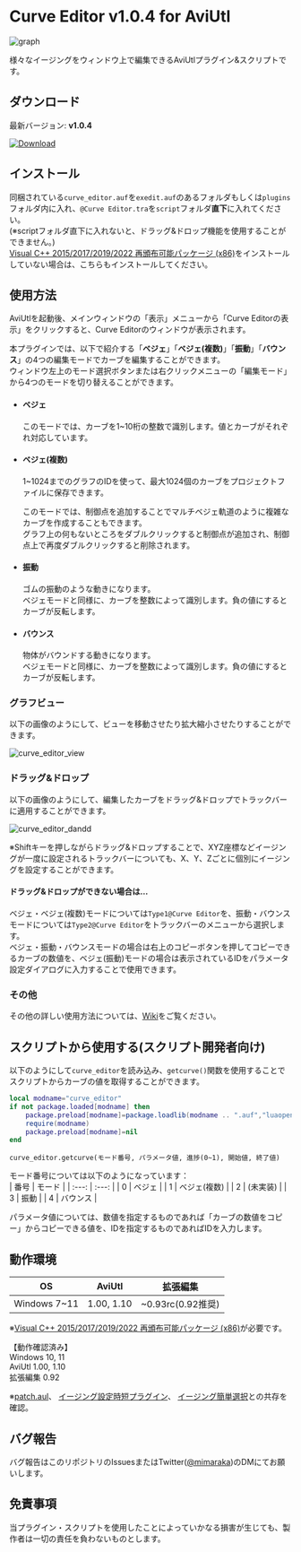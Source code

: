 # Curve Editor v1.0.4 for AviUtl
![graph](https://user-images.githubusercontent.com/106879397/208284126-54f9caf2-8525-4a1b-8c89-6e3726afe3c1.png)  

様々なイージングをウィンドウ上で編集できるAviUtlプラグイン&スクリプトです。  

## ダウンロード
最新バージョン: **v1.0.4**

<a href="https://github.com/mimaraka/aviutl-plugin-curve_editor/releases/download/v1.0.4/curve_editor-v1.0.4.zip">![Download](https://user-images.githubusercontent.com/106879397/198503637-3f0ca637-08cf-47b0-afdc-10f9974c7b37.png)</a>

## インストール
同梱されている`curve_editor.auf`を`exedit.auf`のあるフォルダもしくは`plugins`フォルダ内に入れ、`@Curve Editor.tra`を`script`フォルダ**直下**に入れてください。  
(※scriptフォルダ直下に入れないと、ドラッグ&ドロップ機能を使用することができません。)  
[Visual C++ 2015/2017/2019/2022 再頒布可能パッケージ (x86)](https://aka.ms/vs/17/release/vc_redist.x86.exe)をインストールしていない場合は、こちらもインストールしてください。  

## 使用方法
AviUtlを起動後、メインウィンドウの「表示」メニューから「Curve Editorの表示」をクリックすると、Curve Editorのウィンドウが表示されます。

本プラグインでは、以下で紹介する「**ベジェ**」「**ベジェ(複数)**」「**振動**」「**バウンス**」の4つの編集モードでカーブを編集することができます。  
ウィンドウ左上のモード選択ボタンまたは右クリックメニューの「編集モード」から4つのモードを切り替えることができます。

- #### ベジェ
    このモードでは、カーブを1~10桁の整数で識別します。値とカーブがそれぞれ対応しています。

- #### ベジェ(複数)
    1~1024までのグラフのIDを使って、最大1024個のカーブをプロジェクトファイルに保存できます。  
    
    このモードでは、制御点を追加することでマルチベジェ軌道のように複雑なカーブを作成することもできます。  
    グラフ上の何もないところをダブルクリックすると制御点が追加され、制御点上で再度ダブルクリックすると削除されます。  

- #### 振動
    ゴムの振動のような動きになります。  
    ベジェモードと同様に、カーブを整数によって識別します。負の値にするとカーブが反転します。

- #### バウンス
    物体がバウンドする動きになります。  
    ベジェモードと同様に、カーブを整数によって識別します。負の値にするとカーブが反転します。
    
### グラフビュー
以下の画像のようにして、ビューを移動させたり拡大縮小させたりすることができます。

![curve_editor_view](https://user-images.githubusercontent.com/106879397/208283665-2d22b1f4-3672-4c0c-a8b2-7b1d718b67c6.gif)

### ドラッグ&ドロップ
以下の画像のようにして、編集したカーブをドラッグ&ドロップでトラックバーに適用することができます。

![curve_editor_dandd](https://user-images.githubusercontent.com/106879397/208283022-ed88a2d9-66e0-41bb-8244-92a8adebc1db.gif)

※Shiftキーを押しながらドラッグ&ドロップすることで、XYZ座標などイージングが一度に設定されるトラックバーについても、X、Y、Zごとに個別にイージングを設定することができます。

#### ドラッグ&ドロップができない場合は…  
ベジェ・ベジェ(複数)モードについては`Type1@Curve Editor`を、振動・バウンスモードについては`Type2@Curve Editor`をトラックバーのメニューから選択します。  
ベジェ・振動・バウンスモードの場合は右上のコピーボタンを押してコピーできるカーブの数値を、ベジェ(振動)モードの場合は表示されているIDをパラメータ設定ダイアログに入力することで使用できます。


### その他
その他の詳しい使用方法については、[Wiki](https://github.com/mimaraka/aviutl-plugin-curve_editor/wiki)をご覧ください。  

## スクリプトから使用する(スクリプト開発者向け)
以下のようにして`curve_editor`を読み込み、`getcurve()`関数を使用することでスクリプトからカーブの値を取得することができます。  

```lua
local modname="curve_editor"
if not package.loaded[modname] then
	package.preload[modname]=package.loadlib(modname .. ".auf","luaopen_" .. modname)
	require(modname)
	package.preload[modname]=nil
end
```
```
curve_editor.getcurve(モード番号, パラメータ値, 進捗(0~1), 開始値, 終了値)
```

モード番号については以下のようになっています：  
| 番号 | モード |
| :---: | :---: |
| 0 | ベジェ |
| 1 | ベジェ(複数) |
| 2 | (未実装) |
| 3 | 振動 |
| 4 | バウンス |

パラメータ値については、数値を指定するものであれば「カーブの数値をコピー」からコピーできる値を、IDを指定するものであればIDを入力します。

## 動作環境
| OS | AviUtl | 拡張編集 | 
| :---: | :---: | :---: |
| Windows 7~11 | 1.00, 1.10 | ~0.93rc(0.92推奨) |  

※[Visual C++ 2015/2017/2019/2022 再頒布可能パッケージ (x86)](https://aka.ms/vs/17/release/vc_redist.x86.exe)が必要です。

【動作確認済み】  
Windows 10, 11  
AviUtl 1.00, 1.10  
拡張編集 0.92  

※[patch.aul](https://github.com/ePi5131/patch.aul)、
[イージング設定時短プラグイン](https://github.com/kumrnm/aviutl-easing-quick-setup)、
[イージング簡単選択](https://github.com/hebiiro/AviUtl-Plugin-SelectEasing)との共存を確認。  

## バグ報告
バグ報告はこのリポジトリのIssuesまたはTwitter([@mimaraka](https://twitter.com/mimaraka))のDMにてお願いします。  

## 免責事項
当プラグイン・スクリプトを使用したことによっていかなる損害が生じても、製作者は一切の責任を負わないものとします。  
